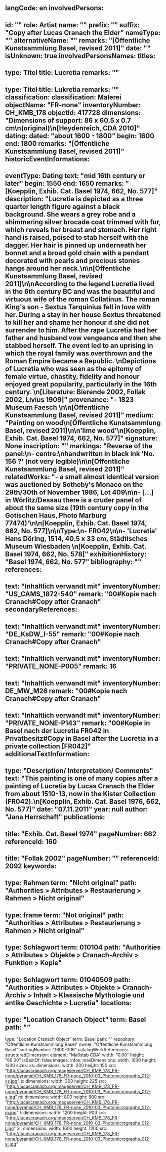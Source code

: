 langCode: en
involvedPersons: 
 - 
   id: ""
  role: Artist
  name: ""
  prefix: ""
  suffix: "Copy after Lucas Cranach the Elder"
  nameType: ""
  alternativeName: ""
  remarks: "[Öffentliche Kunstsammlung Basel, revised 2011]"
  date: ""
  isUnknown: true
involvedPersonsNames: 
titles: 
 - 
   type: Titel
  title: Lucretia
  remarks: ""
 - 
   type: Titel
  title: Lukretia
  remarks: ""
classification: 
 classification: Malerei
objectName: "FR-none"
inventoryNumber: CH_KMB_178
objectId: 417728
dimensions: "Dimensions of support: 86 x 60.5 x 0.7 cm\n(original)\n[Heydenreich, CDA 2010]"
dating: 
 dated: "about 1600 - 1800"
 begin: 1600
 end: 1800
 remarks: "[Öffentliche Kunstsammlung Basel, revised 2011]"
 historicEventInformations: 
  - 
   eventType: Dating
   text: "mid 16th century or later"
   begin: 1550
   end: 1650
   remarks: "[Koepplin, Exhib. Cat. Basel 1974, 662, No. 577]"
description: "Lucretia is depicted as a three quarter length figure against a black background. She wears a grey robe and a shimmering silver brocade coat trimmed with fur, which reveals her breast and stomach. Her right hand is raised, poised to stab herself with the dagger. Her hair is pinned up underneath her bonnet and a broad gold chain with a pendant decorated with pearls and precious stones hangs around her neck.\n\n[Öffentliche Kunstsammlung Basel, revised 2011]\n\nAccording to the legend Lucretia lived in the 6th century BC and was the beautiful and virtuous wife of the roman Collatinus. The roman King's son - Sextus Tarquinius fell in love with her. During a stay in her house Sextus threatened to kill her and shame her honour if she did not surrender to him. After the rape Lucretia had her father and husband vow vengeance and then she stabbed herself. The event led to an uprising in which the royal family was overthrown and the Roman Empire became a Republic. \nDepictions of Lucretia who was seen as the epitomy of female virtue, chastity, fidelity and honour  enjoyed great popularity, particularly in the 16th century. \n[Literature: Bierende 2002, Follak 2002, Livius 1909]"
provenance: "- 1823 Museum Faesch \n\n[Öffentliche Kunstsammlung Basel, revised 2011]"
medium: "Painting on wood\n[Öffentliche Kunstsammlung Basel, revised 2011]\n\n'lime wood'\n[Koepplin, Exhib. Cat. Basel 1974, 662, No. 577]"
signature: None
inscription: ""
markings: "Reverse of the panel:\n- centre:\nhandwritten in black ink 'No. 156 ?' (not very legible)\n\n[Öffentliche Kunstsammlung Basel, revised 2011]"
relatedWorks: "- a small almost identical version was auctioned by Sotheby's Monaco on the 29th/30th of November 1986, Lot 409\n\n- [...] in Wörlitz/Dessau there is a cruder panel of about the same size (19th century copy in the Gotischen Haus, Photo Marburg 77474)'\n\n[Koepplin, Exhib. Cat. Basel 1974, 662, No. 577]\n\nType:\n- FR042\n\n- 'Lucretia' Hans Döring, 1514, 40.5 x 33 cm, Städtisches Museum Wiesbaden \n[Koepplin, Exhib. Cat. Basel 1974, 662, No. 578]"
exhibitionHistory: "Basel 1974, 662, No. 577"
bibliography: ""
references: 
 - 
   text: "Inhaltlich verwandt mit"
  inventoryNumber: "US_CAMS_1872-540"
  remark: "00#Kopie nach Cranach#Copy after Cranach"
secondaryReferences: 
 - 
   text: "Inhaltlich verwandt mit"
  inventoryNumber: "DE_KsDW_I-55"
  remark: "00#Kopie nach Cranach#Copy after Cranach"
 - 
   text: "Inhaltlich verwandt mit"
  inventoryNumber: "PRIVATE_NONE-P005"
  remark: 16
 - 
   text: "Inhaltlich verwandt mit"
  inventoryNumber: DE_MW_M26
  remark: "00#Kopie nach Cranach#Copy after Cranach"
 - 
   text: "Inhaltlich verwandt mit"
  inventoryNumber: "PRIVATE_NONE-P143"
  remark: "00#Kopie in Basel nach der Lucretia FR042 in Privatbesitz#Copy in Basel after the Lucretia in a private collection [FR042]"
additionalTextInformation: 
 - 
   type: "Description/ Interpretation/ Comments"
  text: "This painting is one of many copies after a painting of Lucretia by Lucas Cranach the Elder from about 1510-13, now in the Kister Collection (FR042).\n[Koepplin, Exhib. Cat. Basel 1976, 662, No. 577]"
  date: "07.11.2011"
  year: null
  author: "Jana Herrschaft"
publications: 
 - 
   title: "Exhib. Cat. Basel 1974"
  pageNumber: 662
  referenceId: 160
 - 
   title: "Follak 2002"
  pageNumber: ""
  referenceId: 2092
keywords: 
 - 
   type: Rahmen
  term: "Nicht original"
  path: "Authorities > Attributes > Restaurierung > Rahmen > Nicht original"
 - 
   type: frame
  term: "Not original"
  path: "Authorities > Attributes > Restaurierung > Rahmen > Nicht original"
 - 
   type: Schlagwort
  term: 010104
  path: "Authorities > Attributes > Objekte > Cranach-Archiv > Funktion > Kopie"
 - 
   type: Schlagwort
  term: 01040509
  path: "Authorities > Attributes > Objekte > Cranach-Archiv > Inhalt > Klassische Mythologie und antike Geschichte > Lucretia"
locations: 
 - 
   type: "Location Cranach Object"
  term: Basel
  path: ""
 - 
   type: "Location Cranach Object"
  term: Basel
  path: ""
repository: "Öffentliche Kunstsammlung Basel"
owner: "Öffentliche Kunstsammlung Basel"
sortingNumber: "1600-006"
catalogWorkReferences: 
structuredDimension: 
 element: "Maßstab CDA"
 width: "0.00"
 height: "86.00"
isBestOf: false
images: 
 infos: 
  maxDimensions: 
   width: 1600
   height: 1200
 sizes: 
  xs: 
   dimensions: 
    width: 200
    height: 150
   src: "http://lucascranach.org/imageserver/CH_KMB_178_FR-none/pyramid/CH_KMB_178_FR-none_2010-03_Photomicrographs_012-xs.jpg"
  s: 
   dimensions: 
    width: 300
    height: 225
   src: "http://lucascranach.org/imageserver/CH_KMB_178_FR-none/pyramid/CH_KMB_178_FR-none_2010-03_Photomicrographs_012-s.jpg"
  m: 
   dimensions: 
    width: 800
    height: 600
   src: "http://lucascranach.org/imageserver/CH_KMB_178_FR-none/pyramid/CH_KMB_178_FR-none_2010-03_Photomicrographs_012-m.jpg"
  l: 
   dimensions: 
    width: 1200
    height: 900
   src: "http://lucascranach.org/imageserver/CH_KMB_178_FR-none/pyramid/CH_KMB_178_FR-none_2010-03_Photomicrographs_012-l.jpg"
  xl: 
   dimensions: 
    width: 1600
    height: 1200
   src: "http://lucascranach.org/imageserver/CH_KMB_178_FR-none/pyramid/CH_KMB_178_FR-none_2010-03_Photomicrographs_012-xl.jpg"